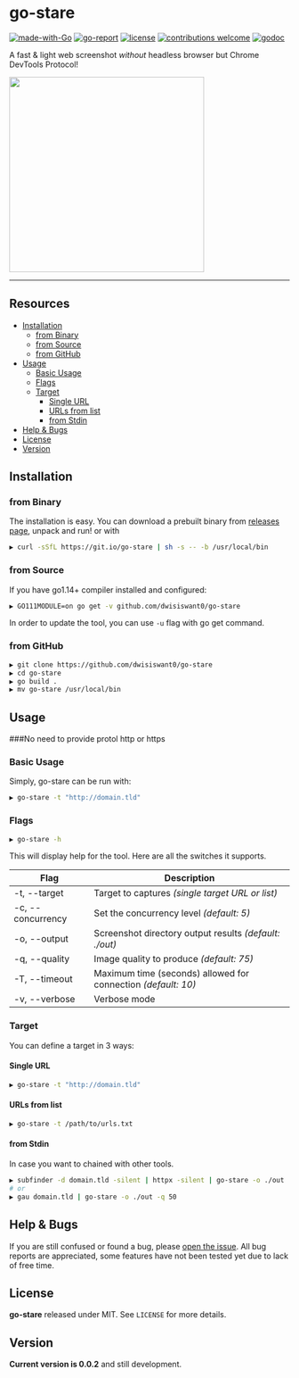 # go-stare

[![made-with-Go](https://img.shields.io/badge/made%20with-Go-brightgreen.svg)](http://golang.org)
[![go-report](https://goreportcard.com/badge/github.com/dwisiswant0/go-stare?_=1)](https://goreportcard.com/report/github.com/dwisiswant0/go-stare)
[![license](https://img.shields.io/badge/license-MIT-_red.svg)](https://opensource.org/licenses/MIT)
[![contributions welcome](https://img.shields.io/badge/contributions-welcome-brightgreen.svg?style=flat)](https://github.com/dwisiswant0/go-stare/issues)
[![godoc](https://img.shields.io/badge/godoc-reference-brightgreen.svg)](https://godoc.org/github.com/dwisiswant0/go-stare)

A fast & light web screenshot _without_ headless browser but Chrome DevTools Protocol!

<img src="https://user-images.githubusercontent.com/25837540/94014291-86398780-fdd5-11ea-803d-4eb3ec64bd7b.png" height="350">

---

## Resources

- [Installation](#installation)
	- [from Binary](#from-binary)
	- [from Source](#from-source)
	- [from GitHub](#from-github)
- [Usage](#usage)
	- [Basic Usage](#basic-usage)
	- [Flags](#flags)
	- [Target](#target)
		- [Single URL](#single-url)
		- [URLs from list](#urls-from-list)
		- [from Stdin](#from-stdin)
- [Help & Bugs](#help--bugs)
- [License](#license)
- [Version](#version)

## Installation

### from Binary

The installation is easy. You can download a prebuilt binary from [releases page](https://github.com/dwisiswant0/go-stare/releases), unpack and run! or with

```bash
▶ curl -sSfL https://git.io/go-stare | sh -s -- -b /usr/local/bin
```

### from Source

If you have go1.14+ compiler installed and configured:

```bash
▶ GO111MODULE=on go get -v github.com/dwisiswant0/go-stare
```

In order to update the tool, you can use `-u` flag with go get command.

### from GitHub

```bash
▶ git clone https://github.com/dwisiswant0/go-stare
▶ cd go-stare
▶ go build .
▶ mv go-stare /usr/local/bin
```

## Usage

###No need to provide protol http or https

### Basic Usage

Simply, go-stare can be run with:

```bash
▶ go-stare -t "http://domain.tld"
```

### Flags

```bash
▶ go-stare -h
```

This will display help for the tool. Here are all the switches it supports.

| **Flag**          	| **Description**                                               |
|-------------------	|-----------------------------------------------------------    |
| -t, --target      	| Target to captures _(single target URL or list)_              |
| -c, --concurrency 	| Set the concurrency level _(default: 5)_                      |
| -o, --output      	| Screenshot directory output results _(default: ./out)_        |
| -q, --quality     	| Image quality to produce _(default: 75)_                      |
| -T, --timeout     	| Maximum time (seconds) allowed for connection _(default: 10)_ |
| -v, --verbose     	| Verbose mode                                                  |

### Target

You can define a target in 3 ways:

#### Single URL

```bash
▶ go-stare -t "http://domain.tld"
```

#### URLs from list

```bash
▶ go-stare -t /path/to/urls.txt
```

#### from Stdin

In case you want to chained with other tools.

```bash
▶ subfinder -d domain.tld -silent | httpx -silent | go-stare -o ./out
# or
▶ gau domain.tld | go-stare -o ./out -q 50
```

## Help & Bugs

If you are still confused or found a bug, please [open the issue](https://github.com/dwisiswant0/go-stare/issues). All bug reports are appreciated, some features have not been tested yet due to lack of free time.

## License

**go-stare** released under MIT. See `LICENSE` for more details.

## Version

**Current version is 0.0.2** and still development.
